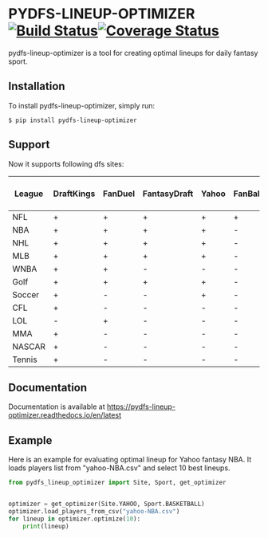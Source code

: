 # PYDFS-LINEUP-OPTIMIZER [![Build Status](https://travis-ci.org/DimaKudosh/pydfs-lineup-optimizer.svg?branch=master)](https://travis-ci.org/DimaKudosh/pydfs-lineup-optimizer)[![Coverage Status](https://coveralls.io/repos/github/DimaKudosh/pydfs-lineup-optimizer/badge.svg?branch=master)](https://coveralls.io/github/DimaKudosh/pydfs-lineup-optimizer?branch=master)
pydfs-lineup-optimizer is a tool for creating optimal lineups for daily fantasy sport. 

## Installation
To install pydfs-lineup-optimizer, simply run:
```
$ pip install pydfs-lineup-optimizer
```

## Support
Now it supports following dfs sites:

League | DraftKings | FanDuel | FantasyDraft | Yahoo | FanBall | DraftKing Captain Mode | FanDuel Single Game |
------ | ---------- | ------- | ------------ | ----- | ------- | ---------------------- | ------------------- |
NFL    | +          | +       | +            | +     | +       | +                      | +                   |
NBA    | +          | +       | +            | +     | -       | +                      | +                   |
NHL    | +          | +       | +            | +     | -       | -                      | -                   |
MLB    | +          | +       | +            | +     | -       | +                      | -                   |
WNBA   | +          | +       | -            | -     | -       | +                      | -                   |
Golf   | +          | +       | +            | +     | -       | -                      | -                   |
Soccer | +          | -       | -            | +     | -       | +                      | -                   |
CFL    | +          | -       | -            | -     | -       | -                      | -                   |
LOL    | -          | +       | -            | -     | -       | +                      | +                   |
MMA    | +          | -       | -            | -     | -       | -                      | -                   |
NASCAR | +          | -       | -            | -     | -       | -                      | -                   |
Tennis | +          | -       | -            | -     | -       | -                      | -                   |


## Documentation
Documentation is available at https://pydfs-lineup-optimizer.readthedocs.io/en/latest

## Example
Here is an example for evaluating optimal lineup for Yahoo fantasy NBA. It loads players list from "yahoo-NBA.csv" and select 10 best lineups.
```python
from pydfs_lineup_optimizer import Site, Sport, get_optimizer


optimizer = get_optimizer(Site.YAHOO, Sport.BASKETBALL)
optimizer.load_players_from_csv("yahoo-NBA.csv")
for lineup in optimizer.optimize(10):
    print(lineup)
```
